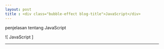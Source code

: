 ```yaml
---
layout: post
title : <div class="bubble-effect blog-title">JavaScript</div>
---
```


penjelasan tentang JavaScript

![ JavaScript ]

---


